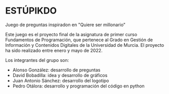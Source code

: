 # ESTÚPIKDO
Juego de preguntas inspiradon en "Quiere ser millonario"

Este juego es el proyecto final de la asignatura de primer curso Fundamentos de Programación,
que pertenece al Grado en Gestión de Información y Contenidos Digitales de la Universidad de Murcia.
El proyecto ha sido realizado entre enero y mayo de 2022.

Los integrantes del grupo son:
- Alonso González: desarrollo de preguntas
- David Bobadilla: idea y desarrollo de gráficos
- Juan Antonio Sánchez: desarrollo del logotipo
- Pedro Otálora: desarrollo y programación del código en python
